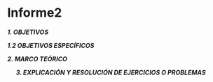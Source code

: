 # Informe2
***1.  OBJETIVOS***



***1.2 OBJETIVOS ESPECÍFICOS***



***2.  MARCO TEÓRICO***   

![]()
![]()
![]()
![]()
![]()
***3. EXPLICACIÓN Y RESOLUCIÓN DE EJERCICIOS O PROBLEMAS***
 
